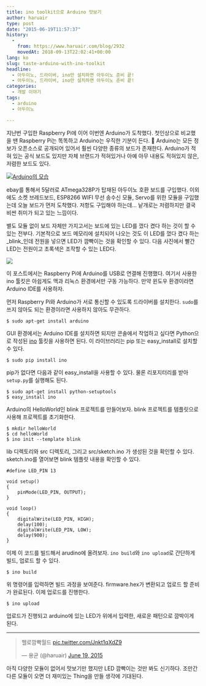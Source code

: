 ```yaml
---
title: ino toolkit으로 Arduino 맛보기
author: haruair
type: post
date: "2015-06-19T11:57:37"
history:
  - 
    from: https://www.haruair.com/blog/2932
    movedAt: 2018-09-13T22:02:41+00:00
lang: ko
slug: taste-arduino-with-ino-toolkit
headline:
  - 아두이노, 드라이버, ino만 설치하면 아두이노 준비 끝!
  - 아두이노, 드라이버, ino만 설치하면 아두이노 준비 끝!
categories:
  - 개발 이야기
tags:
  - arduino
  - 아두이노

---
```

지난번 구입한 Raspberry Pi에 이어 이번엔 Arduino가 도착했다. 첫인상으로 비교했을 땐 Raspberry Pi는 똑똑하고 Arduino는 우직한 기분이 든다. 🙂 Arduino는 모든 정보가 오픈소스로 공개되어 있어서 훨씬 다양한 종류의 보드가 존재한다. Arduino가 적혀 있는 공식 보드도 있지만 자체 브랜드가 적혀있거나 아예 아무 내용도 적혀있지 않은, 저렴한 보드도 있다.

<a href="https://www.flickr.com/photos/90112078@N08/18952687015/" target="_blank"><img src="https://farm1.staticflickr.com/502/18952687015_72f25b8ffe_b.jpg?w=660&#038;ssl=1" alt="Arduino의 모습" data-recalc-dims="1" /></a>

ebay를 통해서 5달러로 ATmega328P가 탑재된 아두이노 호환 보드를 구입했다. 이외에도 소켓 브레드보드, ESP8266 WIFI 무선 송수신 모듈, Servo를 위한 모듈을 구입했는데 오늘 보드가 먼저 도착했다. 저항도 구입해야 하는데&#8230; 낱개로는 저렴하지만 결국 비싼 취미가 되고 있는 느낌이다.

별도 모듈 없이 보드 자체만 가지고서는 보드에 있는 LED를 껐다 켰다 하는 것이 할 수 있는 전부다. 기본적으로 보드 메모리에 설치되어 나오는 것도 이 LED를 껐다 켰다 하는 _blink_인데 전원을 넣으면 LED가 깜빡이는 것을 확인할 수 있다. 다음 사진에서 빨간 LED는 전원이고 초록색은 조작할 수 있는 LED다.

[<img src="https://farm4.staticflickr.com/3854/18331999193_46157d9096_b.jpg?w=660&#038;ssl=1" data-recalc-dims="1" />][1]

이 포스트에서는 Raspberry Pi에 Arduino를 USB로 연결해 진행했다. 여기서 사용한 ino 툴킷은 아쉽게도 맥과 리눅스 환경에서만 구동 가능하다. 만약 윈도우 환경이라면 Arduino IDE를 사용하자.

먼저 Raspberry Pi와 Arduino가 서로 통신할 수 있도록 드라이버를 설치한다. `sudo`를 쓰지 않아도 되는 환경이라면 사용하지 않아도 무관하다.

    $ sudo apt-get install arduino
    

GUI 환경에서는 Arduino IDE를 설치하면 되지만 콘솔에서 작업하고 싶다면 Python으로 작성된 [ino][2] 툴킷을 사용하면 된다. 이 라이브러리는 pip 또는 easy_install로 설치할 수 있다.

    $ sudo pip install ino
    

pip가 없다면 다음과 같이 easy_install을 사용할 수 있다. 물론 리포지터리를 받아 `setup.py`를 실행해도 된다.

    $ sudo apt-get install python-setuptools
    $ easy_install ino
    

Arduino의 HelloWorld인 blink 프로젝트를 만들어보자. blink 프로젝트를 템플릿으로 사용해 프로젝트를 초기화한다.

    $ mkdir helloWorld
    $ cd helloWorld
    $ ino init --template blink
    

lib 디렉토리와 src 디렉토리, 그리고 src/sketch.ino 가 생성된 것을 확인할 수 있다. sketch.ino를 열어보면 blink 템플릿 내용을 확인할 수 있다.

    #define LED_PIN 13
    
    void setup()
    {
        pinMode(LED_PIN, OUTPUT);
    }
    
    void loop()
    {
        digitalWrite(LED_PIN, HIGH);
        delay(100);
        digitalWrite(LED_PIN, LOW);
        delay(900);
    }
    

이제 이 코드를 빌드해서 arudino에 올려보자. `ino build`와 `ino upload`로 간단하게 빌드, 업로드 할 수 있다.

    $ ino build
    

위 명령어를 입력하면 빌드 과정을 보여준다. firmware.hex가 변환되고 업로드 할 준비가 완료된다. 이제 업로드를 진행한다.

    $ ino upload
    

업로드가 진행되고 arduino에 있는 LED가 위에서 입력한, 새로운 패턴으로 깜박이게 된다.

* * *

<blockquote class="twitter-video" lang="en">
  <p lang="ko" dir="ltr">
    헬로깜빡월드 <a href="http://t.co/Jnkt1qXdZ9">pic.twitter.com/Jnkt1qXdZ9</a>
  </p>
  
  <p>
    &mdash; 용균 (@haruair) <a href="https://twitter.com/haruair/status/611843815620546560">June 19, 2015</a>
  </p>
</blockquote>



아직 다양한 모듈이 없어서 맛보기만 했지만 LED 깜빡이는 것만 봐도 신기하다. 조만간 다른 모듈이 오면 더 재미있는 Thing을 만들 생각에 기대된다.

 [1]: https://www.flickr.com/photos/90112078@N08/18331999193/
 [2]: https://github.com/amperka/ino